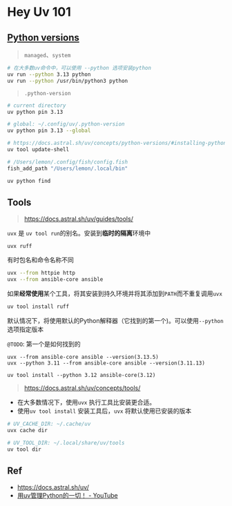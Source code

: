 

# Hey Uv 101










##  [Python versions](https://docs.astral.sh/uv/concepts/python-versions/)

> `managed`、`system`

```bash
# 在大多数uv命令中，可以使用 --python 选项安装python
uv run --python 3.13 python
uv run --python /usr/bin/python3 python
```

> `.python-version`

```bash
# current directory
uv python pin 3.13

# global: ~/.config/uv/.python-version
uv python pin 3.13 --global
```



```bash
# https://docs.astral.sh/uv/concepts/python-versions/#installing-python-executables
uv tool update-shell

# /Users/lemon/.config/fish/config.fish
fish_add_path "/Users/lemon/.local/bin"
```



```bash
uv python find
```







## Tools

> <https://docs.astral.sh/uv/guides/tools/>

`uvx` 是 `uv tool run`的别名。安装到**临时的隔离**环境中

```
uvx ruff
```

有时包名和命令名称不同

```bash
uvx --from httpie http
uvx --from ansible-core ansible
```

如果**经常使用**某个工具，将其安装到持久环境并将其添加到`PATH`而不重复调用`uvx`

```bash
uv tool install ruff
```

默认情况下，将使用默认的Python解释器（它找到的第一个)。可以使用`--python`选项指定版本

`@TODO`: 第一个是如何找到的


```
uvx --from ansible-core ansible --version(3.13.5)
uvx --python 3.11 --from ansible-core ansible --version(3.11.13)

uv tool install --python 3.12 ansible-core(3.12)
```




> <https://docs.astral.sh/uv/concepts/tools/>

* 在大多数情况下，使用`uvx` 执行工具比安装更合适。
* 使用`uv tool install` 安装工具后，`uvx` 将默认使用已安装的版本

```bash
# UV_CACHE_DIR: ~/.cache/uv
uvx cache dir
```

```bash
# UV_TOOL_DIR: ~/.local/share/uv/tools
uv tool dir
```





## Ref

* <https://docs.astral.sh/uv/>
* [用uv管理Python的一切！ - YouTube](https://www.youtube.com/watch?v=aVXs8lb7i9U)